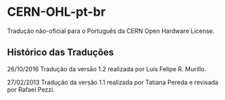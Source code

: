 # CERN-OHL-pt-br

Tradução não-oficial para o Português da CERN Open Hardware License.

## Histórico das Traduções

26/10/2016 Tradução da versão 1.2 realizada por Luis Felipe R. Murillo.

27/02/2013 Tradução da versão 1.1 realizada por Tatiana Pereda e revisada por
Rafael Pezzi.
